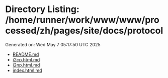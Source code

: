 # Directory Listing: /home/runner/work/www/www/processed/zh/pages/site/docs/protocol
Generated on: Wed May  7 05:17:50 UTC 2025

- [README.md](README.md)
- [i2cp.html.md](i2cp.html.md)
- [i2np.html.md](i2np.html.md)
- [index.html.md](index.html.md)

